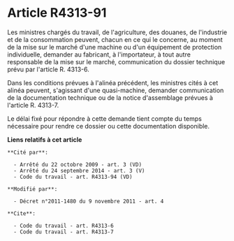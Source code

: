 # Article R4313-91

Les ministres chargés du travail, de l'agriculture, des douanes, de l'industrie et de la consommation peuvent, chacun en ce
qui le concerne, au moment de la mise sur le marché d'une machine ou d'un équipement de protection individuelle, demander au
fabricant, à l'importateur, à tout autre responsable de la mise sur le marché, communication du dossier technique prévu par
l'article R. 4313-6.

Dans les conditions prévues à l'alinéa précédent, les ministres cités à cet alinéa peuvent, s'agissant d'une quasi-machine,
demander communication de la documentation technique ou de la notice d'assemblage prévues à l'article R. 4313-7. 

Le délai fixé pour répondre à cette demande tient compte du temps nécessaire pour rendre ce dossier ou cette documentation
disponible.

**Liens relatifs à cet article**

	**Cité par**:

	  - Arrêté du 22 octobre 2009 - art. 3 (VD)
	  - Arrêté du 24 septembre 2014 - art. 3 (V)
	  - Code du travail - art. R4313-94 (VD)

	**Modifié par**:

	  - Décret n°2011-1480 du 9 novembre 2011 - art. 4

	**Cite**:

	  - Code du travail - art. R4313-6
	  - Code du travail - art. R4313-7
